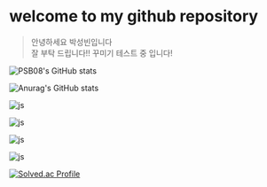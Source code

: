 # welcome to my github repository

> 안녕하세요 박성빈입니다 <br>
> 잘 부탁 드립니다!!
> 꾸미기 테스트 중 입니다!

![PSB08's GitHub stats](https://github-readme-stats.vercel.app/api?username=PSB08)

![Anurag's GitHub stats](https://github-readme-stats.vercel.app/api?username=PSB08&hide=contribs,prs&show_icons=true&theme=graywhite)

![js](https://img.shields.io/badge/Android-3DDC84?style=for-the-badge&logo=android&logoColor=white)

![js](https://img.shields.io/badge/Windows-0078D6?style=for-the-badge&logo=windows&logoColor=white)

![js](https://img.shields.io/badge/YouTube-FF0000?style=for-the-badge&logo=youtube&logoColor=white)

![js](https://img.shields.io/badge/Discord-7289DA?style=for-the-badge&logo=discord&logoColor=white)

[![Solved.ac Profile](http://mazassumnida.wtf/api/v2/generate_badge?boj=PSB08)](https://solved.ac/PSB08/)
